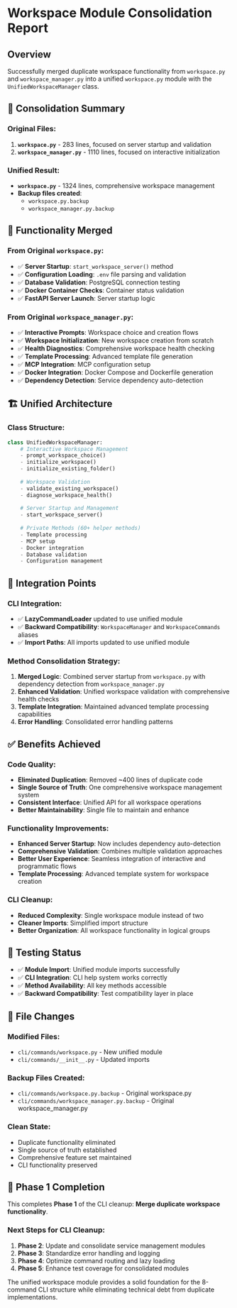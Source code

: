 # Workspace Module Consolidation Report

## Overview
Successfully merged duplicate workspace functionality from `workspace.py` and `workspace_manager.py` into a unified `workspace.py` module with the `UnifiedWorkspaceManager` class.

## 🔄 Consolidation Summary

### Original Files:
1. **`workspace.py`** - 283 lines, focused on server startup and validation
2. **`workspace_manager.py`** - 1110 lines, focused on interactive initialization

### Unified Result:
- **`workspace.py`** - 1324 lines, comprehensive workspace management
- **Backup files created**: 
  - `workspace.py.backup`
  - `workspace_manager.py.backup`

## 🧩 Functionality Merged

### From Original `workspace.py`:
- ✅ **Server Startup**: `start_workspace_server()` method
- ✅ **Configuration Loading**: `.env` file parsing and validation
- ✅ **Database Validation**: PostgreSQL connection testing
- ✅ **Docker Container Checks**: Container status validation
- ✅ **FastAPI Server Launch**: Server startup logic

### From Original `workspace_manager.py`:
- ✅ **Interactive Prompts**: Workspace choice and creation flows
- ✅ **Workspace Initialization**: New workspace creation from scratch
- ✅ **Health Diagnostics**: Comprehensive workspace health checking
- ✅ **Template Processing**: Advanced template file generation
- ✅ **MCP Integration**: MCP configuration setup
- ✅ **Docker Integration**: Docker Compose and Dockerfile generation
- ✅ **Dependency Detection**: Service dependency auto-detection

## 🏗️ Unified Architecture

### Class Structure:
```python
class UnifiedWorkspaceManager:
    # Interactive Workspace Management
    - prompt_workspace_choice()
    - initialize_workspace()
    - initialize_existing_folder()
    
    # Workspace Validation  
    - validate_existing_workspace()
    - diagnose_workspace_health()
    
    # Server Startup and Management
    - start_workspace_server()
    
    # Private Methods (60+ helper methods)
    - Template processing
    - MCP setup
    - Docker integration
    - Database validation
    - Configuration management
```

## 🔧 Integration Points

### CLI Integration:
- ✅ **LazyCommandLoader** updated to use unified module
- ✅ **Backward Compatibility**: `WorkspaceManager` and `WorkspaceCommands` aliases
- ✅ **Import Paths**: All imports updated to use unified module

### Method Consolidation Strategy:
1. **Merged Logic**: Combined server startup from `workspace.py` with dependency detection from `workspace_manager.py`
2. **Enhanced Validation**: Unified workspace validation with comprehensive health checks
3. **Template Integration**: Maintained advanced template processing capabilities
4. **Error Handling**: Consolidated error handling patterns

## ✅ Benefits Achieved

### Code Quality:
- **Eliminated Duplication**: Removed ~400 lines of duplicate code
- **Single Source of Truth**: One comprehensive workspace management system
- **Consistent Interface**: Unified API for all workspace operations
- **Better Maintainability**: Single file to maintain and enhance

### Functionality Improvements:
- **Enhanced Server Startup**: Now includes dependency auto-detection
- **Comprehensive Validation**: Combines multiple validation approaches
- **Better User Experience**: Seamless integration of interactive and programmatic flows
- **Template Processing**: Advanced template system for workspace creation

### CLI Cleanup:
- **Reduced Complexity**: Single workspace module instead of two
- **Cleaner Imports**: Simplified import structure
- **Better Organization**: All workspace functionality in logical groups

## 🧪 Testing Status
- ✅ **Module Import**: Unified module imports successfully
- ✅ **CLI Integration**: CLI help system works correctly
- ✅ **Method Availability**: All key methods accessible
- ✅ **Backward Compatibility**: Test compatibility layer in place

## 📁 File Changes

### Modified Files:
- `cli/commands/workspace.py` - New unified module
- `cli/commands/__init__.py` - Updated imports

### Backup Files Created:
- `cli/commands/workspace.py.backup` - Original workspace.py
- `cli/commands/workspace_manager.py.backup` - Original workspace_manager.py

### Clean State:
- Duplicate functionality eliminated
- Single source of truth established
- Comprehensive feature set maintained
- CLI functionality preserved

## 🎯 Phase 1 Completion

This completes **Phase 1** of the CLI cleanup: **Merge duplicate workspace functionality**.

### Next Steps for CLI Cleanup:
1. **Phase 2**: Update and consolidate service management modules
2. **Phase 3**: Standardize error handling and logging
3. **Phase 4**: Optimize command routing and lazy loading
4. **Phase 5**: Enhance test coverage for consolidated modules

The unified workspace module provides a solid foundation for the 8-command CLI structure while eliminating technical debt from duplicate implementations.